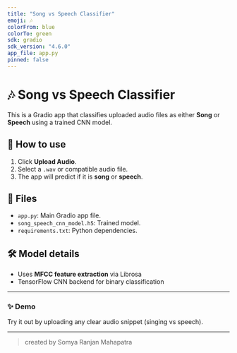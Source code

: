 ```yaml
---
title: "Song vs Speech Classifier"
emoji: 🎶
colorFrom: blue
colorTo: green
sdk: gradio
sdk_version: "4.6.0"
app_file: app.py
pinned: false
---
```


# 🎶 Song vs Speech Classifier

This is a Gradio app that classifies uploaded audio files as either **Song** or **Speech** using a trained CNN model.

## 🚀 How to use

1. Click **Upload Audio**.
2. Select a `.wav` or compatible audio file.
3. The app will predict if it is **song** or **speech**.

## 📂 Files

- `app.py`: Main Gradio app file.
- `song_speech_cnn_model.h5`: Trained model.
- `requirements.txt`: Python dependencies.

## 🛠️ Model details

- Uses **MFCC feature extraction** via Librosa
- TensorFlow CNN backend for binary classification

---

### ✨ **Demo**

Try it out by uploading any clear audio snippet (singing vs speech).

---

> created by Somya Ranjan Mahapatra

